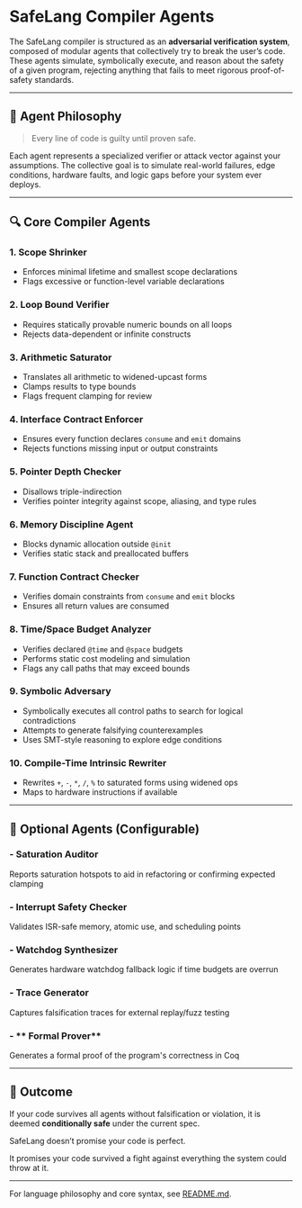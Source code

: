 # SafeLang Compiler Agents

The SafeLang compiler is structured as an **adversarial verification system**, composed of modular agents that collectively try to break the user’s code. These agents simulate, symbolically execute, and reason about the safety of a given program, rejecting anything that fails to meet rigorous proof-of-safety standards.

---

## 🎯 Agent Philosophy

> Every line of code is guilty until proven safe.

Each agent represents a specialized verifier or attack vector against your assumptions. The collective goal is to simulate real-world failures, edge conditions, hardware faults, and logic gaps before your system ever deploys.

---

## 🔍 Core Compiler Agents

### 1. **Scope Shrinker**

* Enforces minimal lifetime and smallest scope declarations
* Flags excessive or function-level variable declarations

### 2. **Loop Bound Verifier**

* Requires statically provable numeric bounds on all loops
* Rejects data-dependent or infinite constructs

### 3. **Arithmetic Saturator**

* Translates all arithmetic to widened-upcast forms
* Clamps results to type bounds
* Flags frequent clamping for review

### 4. **Interface Contract Enforcer**

* Ensures every function declares `consume` and `emit` domains
* Rejects functions missing input or output constraints

### 5. **Pointer Depth Checker**

* Disallows triple-indirection
* Verifies pointer integrity against scope, aliasing, and type rules

### 6. **Memory Discipline Agent**

* Blocks dynamic allocation outside `@init`
* Verifies static stack and preallocated buffers

### 7. **Function Contract Checker**

* Verifies domain constraints from `consume` and `emit` blocks
* Ensures all return values are consumed

### 8. **Time/Space Budget Analyzer**

* Verifies declared `@time` and `@space` budgets
* Performs static cost modeling and simulation
* Flags any call paths that may exceed bounds

### 9. **Symbolic Adversary**

* Symbolically executes all control paths to search for logical contradictions
* Attempts to generate falsifying counterexamples
* Uses SMT-style reasoning to explore edge conditions

### 10. **Compile-Time Intrinsic Rewriter**

* Rewrites `+`, `-`, `*`, `/`, `%` to saturated forms using widened ops
* Maps to hardware instructions if available

---

## 🧪 Optional Agents (Configurable)

### - **Saturation Auditor**

Reports saturation hotspots to aid in refactoring or confirming expected clamping

### - **Interrupt Safety Checker**

Validates ISR-safe memory, atomic use, and scheduling points

### - **Watchdog Synthesizer**

Generates hardware watchdog fallback logic if time budgets are overrun

### - **Trace Generator**

Captures falsification traces for external replay/fuzz testing

### - ** Formal Prover**

Generates a formal proof of the program's correctness in Coq

---

## 🧠 Outcome

If your code survives all agents without falsification or violation, it is deemed **conditionally safe** under the current spec.

SafeLang doesn’t promise your code is perfect.

It promises your code survived a fight against everything the system could throw at it.

---

For language philosophy and core syntax, see [README.md](README.md).
